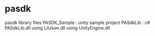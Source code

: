 # pasdk
pasdk library files
PASDK_Sample : unity sample project
PASdkLib : c#
  PASdkLib.dll
          using LitJson.dll
          using UnityEngine.dll           
